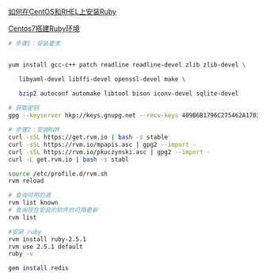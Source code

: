 [如何在CentOS和RHEL上安装Ruby](<http://www.php.cn/linux-416704.html>)

[Centos7搭建Ruby环境](<https://www.liangzl.com/get-article-detail-18274.html>)

```bash
# 步骤1：安装要求


yum install gcc-c++ patch readline readline-devel zlib zlib-devel \

   libyaml-devel libffi-devel openssl-devel make \

   bzip2 autoconf automake libtool bison iconv-devel sqlite-devel
   
# 获取密钥
gpg --keyserver hkp://keys.gnupg.net --recv-keys 409B6B1796C275462A1703113804BB82D39DC0E3 7D2BAF1CF37B13E2069D6956105BD0E739499BDB

# 步骤2：安装RVM
curl -sSL https://get.rvm.io | bash -s stable
curl -sSL https://rvm.io/mpapis.asc | gpg2 --import -
curl -sSL https://rvm.io/pkuczynski.asc | gpg2 --import -
curl -L get.rvm.io | bash -s stabl

source /etc/profile.d/rvm.sh
rvm reload

# 查询可用的源 
rvm list known
# 查询现在安装的软件的可用更新
rvm list

#安装 ruby 
rvm install ruby-2.5.1
rvm use 2.5.1 default
ruby -v

gem install redis



   
   
```

